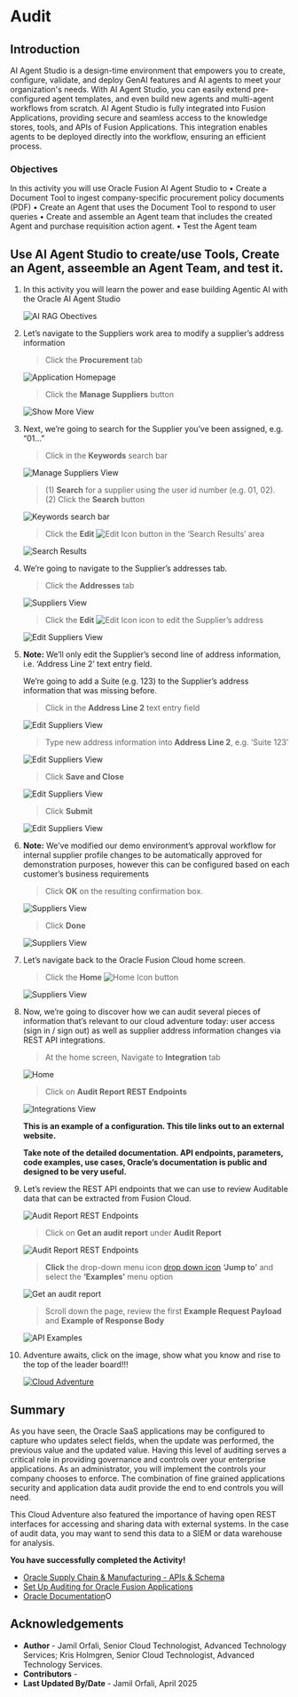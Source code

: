 # Audit

## Introduction

AI Agent Studio is a design-time environment that empowers you to create, configure, validate, and deploy GenAI features and AI agents to meet your organization's needs. With AI Agent Studio, you can easily extend pre-configured agent templates, and even build new agents and multi-agent workflows from scratch. AI Agent Studio is fully integrated into Fusion Applications, providing secure and seamless access to the knowledge stores, tools, and APIs of Fusion Applications. This integration enables agents to be deployed directly into the workflow, ensuring an efficient process.

### **Objectives**

In this activity you will use Oracle Fusion AI Agent Studio to
•	Create a Document Tool to ingest company-specific procurement policy documents (PDF) 
•	Create an Agent that uses the Document Tool to respond to user queries
•	Create and assemble an Agent team that includes the created Agent and purchase requisition action agent.
•	Test the Agent team 


## Use AI Agent Studio to create/use Tools, Create an Agent, asseemble an Agent Team, and test it.

1. In this activity you will learn the power and ease building Agentic AI with the Oracle AI Agent Studio 

    ![AI RAG Obectives](images/extendwithairag.jpg)

2. Let’s navigate to the Suppliers work area to modify a supplier’s address information

    > Click the **Procurement** tab

    ![Application Homepage](images/image002.png)

    > Click the **Manage Suppliers** button

    ![Show More View](images/image004.png)

3. Next, we’re going to search for the Supplier you’ve been assigned, e.g. “01…”

    > Click in the **Keywords** search bar

    ![Manage Suppliers View](images/image005.png)

    > (1) **Search** for a supplier using the user id number (e.g. 01, 02).  <br>
    > (2) Click the **Search** button

    ![Keywords search bar](images/image006.png)

    > Click the **Edit** ![Edit Icon](images/icon011_edit.png)  button in the ‘Search Results’ area

    ![Search Results](images/image007.png)

4. We’re going to navigate to the Supplier’s addresses tab.

    > Click the **Addresses** tab

    ![Suppliers View](images/image008.png)

    > Click the **Edit** ![Edit Icon](images/icon011_edit.png) icon to edit the Supplier’s address

    ![Edit Suppliers View](images/image009.png)

5. **Note:** We’ll only edit the Supplier’s second line of address information, i.e. ‘Address Line 2’ text entry field.

    We’re going to add a Suite (e.g. 123) to the Supplier’s address information that was missing before.

    > Click in the **Address Line 2** text entry field

    ![Edit Suppliers View](images/image010.png)

    > Type new address information into **Address Line 2**, e.g. ‘Suite 123’

    ![Edit Suppliers View](images/image011.png)

    > Click **Save and Close**

    ![Edit Suppliers View](images/image012.png)

    > Click **Submit**

    ![Edit Suppliers View](images/image013.png)

6. **Note:** We’ve modified our demo environment’s approval workflow for internal supplier profile changes to be automatically approved for demonstration purposes, however this can be configured based on each customer’s business requirements

    > Click **OK** on the resulting confirmation box.

    ![Suppliers View](images/image014.png)

    > Click **Done**

    ![Suppliers View](images/image015.png)

7. Let’s navigate back to the Oracle Fusion Cloud home screen.

    > Click the **Home** ![Home Icon](images/icon012_home.png) button

    ![Suppliers View](images/image016.png)

8. Now, we’re going to discover how we can audit several pieces of information that’s relevant to our cloud adventure today: user access (sign in / sign out) as well as supplier address information changes via REST API integrations.

    > At the home screen, Navigate to **Integration** tab

    ![Home](images/image017.png)

    > Click on **Audit Report REST Endpoints**

    ![Integrations View](images/image018.png)

    **This is an example of a configuration. This tile links out to an external website.**

    **Take note of the detailed documentation. API endpoints, parameters, code examples, use cases, Oracle’s documentation is public and designed to be very useful.**

9. Let’s review the REST API endpoints that we can use to review Auditable data that can be extracted from Fusion Cloud.

    ![Audit Report REST Endpoints](images/image019.png)

    > Click on **Get an audit report** under **Audit Report**

    ![Audit Report REST Endpoints](images/image020.png)

    > **Click** the drop-down menu icon [drop down icon](images/icon014_downarrow.png) **‘Jump to’** and select the **‘Examples’** menu option

    ![Get an audit report](images/image021.png)

    > Scroll down the page, review the first **Example Request Payload** and **Example of Response Body**

    ![API Examples](images/image022.png)

10. Adventure awaits, click on the image, show what you know and rise to the top of the leader board!!!

    [![Cloud Adventure](images/cloud-adventure-checkpoint-image.png)](https://apex.oracle.com/pls/apex/f?p=159406:LOGIN_TEAM:::::CC:CIOADVENTURE)

## Summary

As you have seen, the Oracle SaaS applications may be configured to capture who updates select fields, when the update was performed, the previous value and the updated value. Having this level of auditing serves a critical role in providing governance and controls over your enterprise applications. As an administrator, you will implement the controls your company chooses to enforce. The combination of fine grained applications security and application data audit provide the end to end controls you will need.

This Cloud Adventure also featured the importance of having open REST interfaces for accessing and sharing data with external systems. In the case of audit data, you may want to send this data to a SIEM or data warehouse for analysis.

**You have successfully completed the Activity!**

* [Oracle Supply Chain & Manufacturing - APIs & Schema](https://docs.oracle.com/en/cloud/saas/supply-chain-and-manufacturing/24b/api.html)
* [Set Up Auditing for Oracle Fusion Applications](https://docs.oracle.com/en/cloud/saas/applications-common/24d/facia/set-up-auditing-for-oracle-fusion-applications.html)
* [Oracle Documentation](http://docs.oracle.com)O

## Acknowledgements
* **Author** - Jamil Orfali, Senior Cloud Technologist, Advanced Technology Services; Kris Holmgren, Senior Cloud Technologist, Advanced Technology Services.
* **Contributors** -
* **Last Updated By/Date** - Jamil Orfali, April 2025
